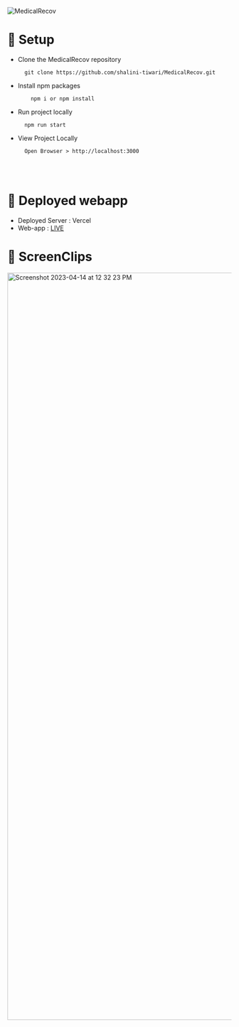 ![MedicalRecov](https://socialify.git.ci/shalini-tiwari/MedicalRecov/image?description=1&font=Raleway&forks=1&issues=1&language=1&name=1&owner=1&pattern=Charlie%20Brown&pulls=1&stargazers=1&theme=Light)


 # 📌 Setup

- Clone the MedicalRecov repository

        git clone https://github.com/shalini-tiwari/MedicalRecov.git

- Install npm packages

          npm i or npm install       

- Run project locally

        npm run start

- View Project Locally

        Open Browser > http://localhost:3000

<br>
<br>

# 📌 Deployed webapp 
- Deployed Server : Vercel
- Web-app : [LIVE](https://medical-recov.vercel.app/)

# 📌 ScreenClips

<img width="1680" alt="Screenshot 2023-04-14 at 12 32 23 PM" src="https://user-images.githubusercontent.com/70230806/231968373-ce8ef449-b09b-47f6-9fe8-d86565864a3c.png">

